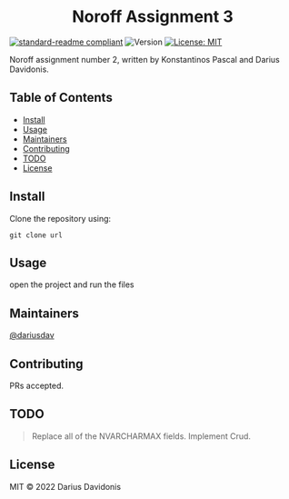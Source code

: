 <h1 align="center">Noroff Assignment 3</h1>
<p align="center">
<!-- Take a screenshot of the design of the server -->
</p>

[![standard-readme compliant](https://img.shields.io/badge/standard--readme-OK-green.svg?style=flat-square)](https://github.com/RichardLitt/standard-readme)
  <img alt="Version" src="https://img.shields.io/badge/version-0.1-blue.svg?cacheSeconds=2592000" />
  <a href="#" target="_blank">
    <img alt="License: MIT" src="https://img.shields.io/badge/License-MIT-yellow.svg" />
  </a>

Noroff assignment number 2, written by Konstantinos Pascal and Darius Davidonis.

## Table of Contents

-  [Install](#install)
-  [Usage](#usage)
-  [Maintainers](#maintainers)
-  [Contributing](#contributing)
-  [TODO](#TODO)
-  [License](#license)

## Install

Clone the repository using:

```
git clone url
```

## Usage
 open the project and run the files


## Maintainers

[@dariusdav](https://github.com/dariusdav)

## Contributing

PRs accepted.

## TODO
 > Replace all of the NVARCHARMAX fields.
 > Implement Crud.

## License

MIT © 2022  Darius Davidonis

